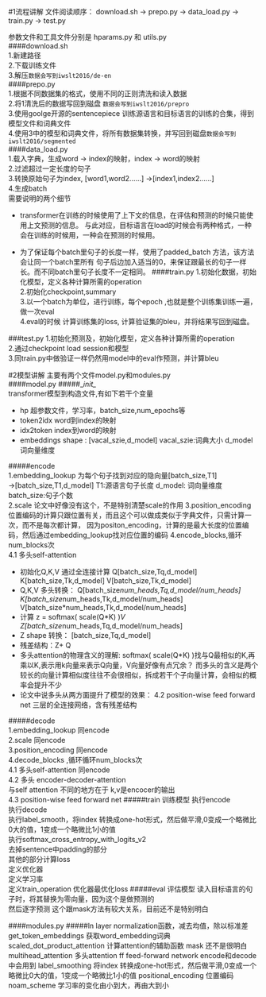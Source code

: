 #1流程讲解
文件阅读顺序：
download.sh  &rarr; prepo.py  &rarr; data_load.py &rarr; train.py  &rarr; test.py

参数文件和工具文件分别是 hparams.py 和 utils.py  
####download.sh  
1.新建路径  
2.下载训练文件  
3.解压`数据会写到iwslt2016/de-en`       
####prepo.py   
1.根据不同数据集的格式，使用不同的正则清洗和读入数据  
2.将1清洗后的数据写回到磁盘  `数据会写到iwslt2016/prepro`  
3.使用goolge开源的sentencepiece 训练源语言和目标语言的训练的合集，得到模型文件和词典文件  
4.使用3中的模型和词典文件，将所有数据集转换，并写回到磁盘`数据会写到iwslt2016/segmented`    
####data_load.py   
1.载入字典，生成word &rarr; index的映射，index &rarr; word的映射  
2.过滤超过一定长度的句子  
3.转换原始句子为index, [word1,word2......] &rarr;[index1,index2......]  
4.生成batch  
需要说明的两个细节    
+ transformer在训练的时候使用了上下文的信息，在评估和预测的时候只能使用上文预测的信息。
 与此对应，目标语言在load的时候会有两种格式，一种会在训练的时候用，一种会在预测的时候用。

+ 为了保证每个batch里句子的长度一样，使用了padded_batch 方法，该方法会让同一个batch里所有
句子后边加入适当的0，来保证跟最长的句子一样长。而不同batch里句子长度不一定相同。
####train.py
1.初始化数据，初始化模型，定义各种计算所需的operation  
2.初始化checkpoint,summary  
3.以一个batch为单位，进行训练，每个epoch ,也就是整个训练集训练一遍，做一次eval  
4.eval的时候 计算训练集的loss, 计算验证集的bleu，并将结果写回到磁盘。

###test.py
1.初始化预测及，初始化模型，定义各种计算所需的operation  
2.通过checkpoint load session和模型  
3.同train.py中做验证一样仍然用model中的eval作预测，并计算bleu

#2模型讲解
主要有两个文件model.py和modules.py  
####model.py
#####\__init\__   
transformer模型到构造文件,有如下若干个变量  
+ hp 超参数文件，学习率，batch_size,num_epochs等
+ token2idx word到index的映射
+ idx2token index到word的映射
+ embeddings shape : [vacal_szie,d_model]  vacal_szie:词典大小 d_model 词向量维度

#####encode  
1.embedding_lookup 为每个句子找到对应的隐向量[batch_size,T1] &rarr;[batch_size,T1,d_model]
T1:源语言句子长度 d_model: 词向量维度 batch_size:句子个数  
2.scale 论文中好像没有这个，不是特别清楚scale的作用
3.position_encoding
位置编码的计算只跟位置有关，而且这个可以做成类似于字典文件，只需计算一次，而不是每次都计算，
因为positon_encoding，计算的是最大长度的位置编码，然后通过embedding_lookup找对应位置的编码
4.encode_blocks,循环num_blocks次   
4.1 多头self-attention
+ 初始化Q,K,V 通过全连接计算 Q[batch_size,Tq,d_model] K[batch_size,Tk,d_model] V[batch_size,Tk,d_model] 
+ Q,K,V 多头转换： Q[batch_size*num_heads,Tq,d_model/num_heads] K[batch_size*num_heads,Tk,d_model/num_heads] V[batch_size*num_heads,Tk,d_model/num_heads]
+ 计算 z = softmax( scale(Q*K) )*V  Z[batch_size*num_heads,Tq,d_model/num_heads]
+ Z shape 转换： [batch_size,Tq,d_model]
+ 残差结构：Z+ Q
+ 多头attention的物理含义的理解:  softmax( scale(Q*K) )找与Q最相似的K,再乘以K,表示用k向量来表示Q向量，V向量好像有点冗余？
而多头的含义是两个较长的向量计算相似度往往不会很相似，拆成若干个子向量计算，会相似的概率会提升不少
+ 论文中说多头从两方面提升了模型的效果：
4.2 position-wise feed forward net
三层的全连接网络，含有残差结构

#####decode  
1.embedding_lookup 同encode  
2.scale   同encode  
3.position_encoding 同encode  
4.decode_blocks ,循环循环num_blocks次   
4.1 多头self-attention 同encode  
4.2 多头 encoder-decoder-attention  
与self attention 不同的地方在于 k,v是encocer的输出  
4.3 position-wise feed forward net 
#####train
训练模型
执行encode  
执行decode  
执行label_smooth，将index 转换成one-hot形式，然后做平滑,0变成一个略微比0大的值，1变成一个略微比1小的值  
执行softmax_cross_entropy_with_logits_v2  
去掉sentence中padding的部分  
其他的部分计算loss  
定义优化器  
定义学习率  
定义train_operation 优化器最优化loss
#####eval
评估模型
读入目标语言的句子时，将其替换为零向量，因为这个是做预测的  
然后逐字预测
这个跟mask方法有较大关系，目前还不是特别明白

####modules.py
#####ln
layer normalization函数，减去均值，除以标准差
get_token_embeddings 获取word_embedding词典
scaled_dot_product_attention 计算attention的辅助函数
mask 还不是很明白
multihead_attention 多头attention
ff feed-forward network encode和decode中会用到
label_smoothing 将index 转换成one-hot形式，然后做平滑,0变成一个略微比0大的值，1变成一个略微比1小的值
positional_encoding 位置编码
noam_scheme 学习率的变化由小到大，再由大到小

































